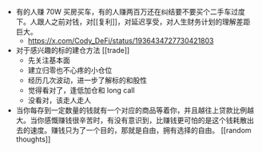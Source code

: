 - 有的人赚 70W 买房买车，有的人赚两百万还在纠结要不要买个二手车过度下。人跟人之前对钱，对[[复利]]，对延迟享受，对人生财务计划的理解差距巨大。
	- https://x.com/Cody_DeFi/status/1936434727730421803
- 对于感兴趣的标的建仓方法 [[trade]]
	- 先关注基本面
	- 建立归零也不心疼的小仓位
	- 经历几次波动，进一步了解标的和股性
	- 觉得看对了，逢低加仓和 long call
	- 没看对，该走人走人
- 当你每存到一定数量的钱就有一个对应的商品等着你，并且越往上贷款比例越大。当你感慨赚钱很辛苦时，有没有意识到，比赚钱更可怕的是这个钱耗散出去的速度。赚钱只为了一个目的，那就是自由，拥有选择的自由。 [[random thoughts]]